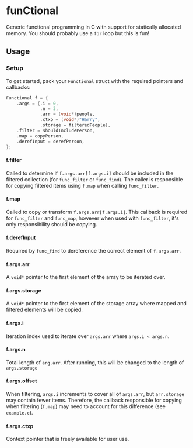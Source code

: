 # funCtional

Generic functional programming in C with support for statically allocated memory. You should probably use a `for` loop but this is fun!

## Usage

### Setup

To get started, pack your `Functional` struct with the required pointers and callbacks:

```C
Functional f = {
    .args = {.i = 0,
             .n = 3,
             .arr = (void*)people,
             .ctxp = (void*)"Harry",
             .storage = filteredPeople},
    .filter = shouldIncludePerson,
    .map = copyPerson,
    .derefInput = derefPerson,
};
```

#### f.filter

Called to determine if `f.args.arr[f.args.i]` should be included in the filtered collection (for `func_filter` or `func_find`). The caller is responsible for copying filtered items using `f.map` when calling `func_filter`.

#### f.map

Called to copy or transform `f.args.arr[f.args.i]`. This callback is required for `func_filter` and `func_map`, however when used with `func_filter`, it's only responsibility should be copying.

#### f.derefInput

Required by `func_find` to dereference the correct element of `f.args.arr`.

#### f.args.arr

A `void*` pointer to the first element of the array to be iterated over.

#### f.args.storage

A `void*` pointer to the first element of the storage array where mapped and filtered elements will be copied.

#### f.args.i

Iteration index used to iterate over `args.arr` where `args.i < args.n`.

#### f.args.n

Total length of `arg.arr`. After running, this will be changed to the length of `args.storage`

#### f.args.offset

When filtering, `args.i` increments to cover all of `args.arr`, but `arr.storage` may contain fewer items. Therefore, the callback responsible for copying when filtering (`f.map`) may need to account for this difference (see `example.c`).

#### f.args.ctxp

Context pointer that is freely available for user use.

